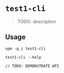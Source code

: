 # `test1-cli`

> TODO: description

## Usage

```
npm -g i test1-cli

test1-cli --help

// TODO: DEMONSTRATE API
```

